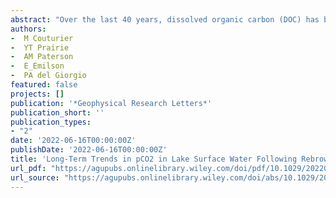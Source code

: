 ```yaml
--- 
abstract: "Over the last 40 years, dissolved organic carbon (DOC) has been increasing in freshwater across many boreal regions. The extent to which these long-term changes have affected lake CO2 dynamics is unclear. We have studied the temporal trends in DOC and pressure of CO2 (pCO2) over 40 years in 15 lakes in two regions of Ontario (Canada) subjected to browning and the abatement of SO2 deposition. Whereas from 1980 to 1999 there were no significant trends in pCO2 in any of the lakes, a significant increase was observed from 2000 to 2017. Although DOC concentrations increased during the same period, pCO2 and DOC were only weakly coupled, and we hypothesize the existence of DOC thresholds that determine this coupling. The recent increases in pCO2, linked to shifts in the C balance of lakes, may be contributing to the observed declines in lake pH, leading to a re-acidification of lakes."
authors: 
-  M Couturier
-  YT Prairie
-  AM Paterson
-  E_Emilson
-  PA del Giorgio
featured: false
projects: []
publication: '*Geophysical Research Letters*'
publication_short: ''
publication_types:
- "2"
date: '2022-06-16T00:00:00Z'
publishDate: '2022-06-16T00:00:00Z'
title: 'Long-Term Trends in pCO2 in Lake Surface Water Following Rebrowning'
url_pdf: "https://agupubs.onlinelibrary.wiley.com/doi/pdf/10.1029/2022GL097973"
url_source: "https://agupubs.onlinelibrary.wiley.com/doi/abs/10.1029/2022GL097973"
--- 
```


